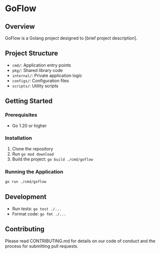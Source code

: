 # GoFlow

## Overview
GoFlow is a Golang project designed to [brief project description].

## Project Structure
- `cmd/`: Application entry points
- `pkg/`: Shared library code
- `internal/`: Private application logic
- `configs/`: Configuration files
- `scripts/`: Utility scripts

## Getting Started

### Prerequisites
- Go 1.20 or higher

### Installation
1. Clone the repository
2. Run `go mod download`
3. Build the project: `go build ./cmd/goflow`

### Running the Application
```bash
go run ./cmd/goflow
```

## Development
- Run tests: `go test ./...`
- Format code: `go fmt ./...`

## Contributing
Please read CONTRIBUTING.md for details on our code of conduct and the process for submitting pull requests.
